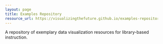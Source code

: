 ```yaml
---
layout: page
title: Examples Repository
resource_url: https://visualizingthefuture.github.io/examples-repository/
---
```


A repository of exemplary data visualization resources for library-based instruction.
